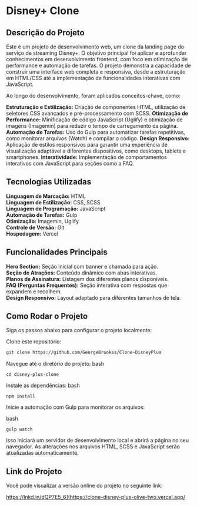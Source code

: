 # Disney+ Clone

## Descrição do Projeto
Este é um projeto de desenvolvimento web, um clone da landing page do serviço de streaming Disney+. O objetivo principal foi aplicar e aprofundar conhecimentos em desenvolvimento frontend, com foco em otimização de performance e automação de tarefas.
O projeto demonstra a capacidade de construir uma interface web completa e responsiva, desde a estruturação em HTML/CSS até a implementação de funcionalidades interativas com JavaScript.

Ao longo do desenvolvimento, foram aplicados conceitos-chave, como:

 **Estruturação e Estilização:** Criação de componentes HTML, utilização de seletores CSS avançados e pré-processamento com SCSS.
 **Otimização de Performance:** Minificação de código JavaScript (Uglify) e otimização de imagens (Imagemin) para reduzir o tempo de carregamento da página.
 **Automação de Tarefas:** Uso do Gulp para automatizar tarefas repetitivas, como monitorar arquivos (Watch) e compilar o código.
 **Design Responsivo:** Aplicação de estilos responsivos para garantir uma experiência de visualização adaptável a diferentes dispositivos, como desktops, tablets e smartphones.
 **Interatividade:** Implementação de comportamentos interativos com JavaScript para seções como a FAQ.

## Tecnologias Utilizadas
 **Linguagem de Marcação:** HTML  
 **Linguagem de Estilização:** CSS, SCSS  
 **Linguagem de Programação:** JavaScript  
 **Automação de Tarefas:** Gulp  
 **Otimização:** Imagemin, Uglify  
 **Controle de Versão:** Git  
 **Hospedagem:** Vercel  

## Funcionalidades Principais
 **Hero Section:** Seção inicial com banner e chamada para ação.  
 **Seção de Atrações:** Conteúdo dinâmico com abas interativas.  
 **Planos de Assinatura:** Listagem dos diferentes planos disponíveis.  
 **FAQ (Perguntas Frequentes):** Seção interativa com respostas que expandem e recolhem.  
 **Design Responsivo:** Layout adaptado para diferentes tamanhos de tela.  

## Como Rodar o Projeto
Siga os passos abaixo para configurar o projeto localmente:

Clone este repositório:

```bash
git clone https://github.com/GeorgeBrookss/Clone-DisneyPlus
```
Navegue até o diretório do projeto:
bash
```
cd disney-plus-clone
```
Instale as dependências:
bash
```
npm install
```
Inicie a automação com Gulp para monitorar os arquivos:

bash
```
gulp watch
```
Isso iniciará um servidor de desenvolvimento local e abrirá a página no seu navegador. As alterações nos arquivos HTML, SCSS e JavaScript serão atualizadas automaticamente.

## Link do Projeto
Você pode visualizar a versão online do projeto no seguinte link:

https://lnkd.in/dQP7E5_6](https://clone-disney-plus-olive-two.vercel.app/
